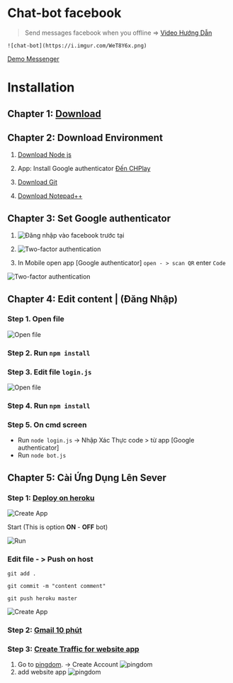 # Chat-bot facebook
> Send messages facebook when you offline
=> [Video Hướng Dẫn](youtube)

    ![chat-bot](https://i.imgur.com/WeT8Y6x.png)


[Demo Messenger](facebook)

# Installation

## Chapter 1: [Download](https://codeload.github.com/seakBz/chatbot/zip/master)
## Chapter 2: Download Environment
1. [Download Node js](https://nodejs.org/dist/v10.16.3/node-v10.16.3-x64.msi)

2. App: Install Google authenticator
[Đến CHPlay](https://play.google.com/store/apps/details?id=com.google.android.apps.authenticator2&hl=vi)

3. [Download Git](https://git-scm.com/download/win)

4. [Download Notepad++](https://www.google.com/search?q=notepad%2B%2B&oq=no&aqs=chrome.0.69i59j69i57j35i39j0l2j69i65j69i60l2.916j0j7&sourceid=chrome&ie=UTF-8)

## Chapter 3: Set Google authenticator
1. ![Đăng nhập vào facebook trước tại](https://www.facebook.com)
1. ![Two-factor authentication](https://www.facebook.com/security/2fac/settings/)

2. In Mobile open app [Google authenticator] `open - > scan QR` enter `Code`


![Two-factor authentication](https://i.imgur.com/CVaokMR.png)

## Chapter 4: Edit content  |   (Đăng Nhập)
### Step 1. Open file
![Open file](https://i.imgur.com/tHHZ5p1.gif)

### Step 2. Run `npm install `

### Step 3. Edit file `login.js`
![Open file](https://i.imgur.com/QxJNrWy.png)

### Step 4. Run `npm install `
### Step 5. On cmd screen  
 - Run `node login.js` ->  Nhập Xác Thực code > từ app [Google authenticator]
 - Run `node bot.js`

## Chapter 5: Cài Ứng Dụng Lên Sever
### Step 1: [Deploy on heroku](https://www.heroku.com/)
![Create App](https://i.imgur.com/ZMTNrMe.gif)

Start  (This is option **ON** - **OFF** bot)

![Run](https://i.imgur.com/QNY4JJh.gif)

### Edit file - > Push on host

`git add .`

`git commit -m "content comment"`

`git push heroku master`

![Create App](https://i.imgur.com/LlyvegL.gif)
### Step 2: [Gmail 10 phút](https://10minutemail.net/?lang=vi)

### Step 3: [Create Traffic for website app](https://my.pingdom.com/)
1. Go to [pingdom](https://www.pingdom.com). -> Create Account
![pingdom](https://i.imgur.com/YxYqWnr.png)
2. add website app
![pingdom](https://i.imgur.com/nZD6qvw.png)
 
